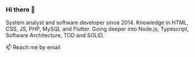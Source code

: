 ### Hi there 👋

System analyst and software developer since 2014. Knowledge in HTML, CSS, JS, PHP, MySQL and Flutter. Going deeper into Node.js, Typescript, Software Architecture, TDD and SOLID.

📫 Reach me by email 

<!--
**adrianolangaro1/adrianolangaro1** is a ✨ _special_ ✨ repository because its `README.md` (this file) appears on your GitHub profile.

Here are some ideas to get you started:

- 🔭 I’m currently working on ...
- 🌱 I’m currently learning ...
- 👯 I’m looking to collaborate on ...
- 🤔 I’m looking for help with ...
- 💬 Ask me about ...
- 📫 How to reach me: ...
- 😄 Pronouns: ...
- ⚡ Fun fact: ...
-->
